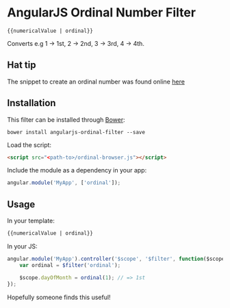 # AngularJS Ordinal Number Filter


    {{numericalValue | ordinal}}

Converts e.g 1 -> 1st, 2 -> 2nd, 3 -> 3rd, 4 -> 4th.

## Hat tip
The snippet to create an ordinal number was found online [here](http://ecommerce.shopify.com/c/ecommerce-design/t/ordinal-number-in-javascript-1st-2nd-3rd-4th-29259)

## Installation
This filter can be installed through [Bower](http://www.bower.io):
```terminal
bower install angularjs-ordinal-filter --save
```

Load the script:
```html
<script src="<path-to>/ordinal-browser.js"></script>
```

Include the module as a dependency in your app:
```js
angular.module('MyApp', ['ordinal']);
```
    
## Usage

In your template:
```html
{{numericalValue | ordinal}}
```

In your JS:
```js
angular.module('MyApp').controller('$scope', '$filter', function($scope, $filter) {
    var ordinal = $filter('ordinal');

    $scope.dayOfMonth = ordinal(1); // => 1st
});
```

Hopefully someone finds this useful!
